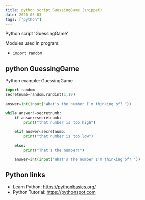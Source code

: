 ```yaml
---
title: python script GuessingGame (snippet)
date: 2020-03-03
tags: ["python"]
---
```

Python script 'GuessingGame'


Modules used in program: 
* `import random`

## python GuessingGame

Python example: GuessingGame

```python
import random
secretnumb=random.randint(1,10)

answer=int(input("What's the number I'm thinking of? "))

while answer!=secretnumb:    
    if answer>secretnumb:
        print("that number is too high")
        
    elif answer<secretnumb:
        print("that number is too low")
        
    else:
        print("That's the number!")

    answer=int(input("What's the number I'm thinking of? "))    

```

## Python links

- Learn Python: https://pythonbasics.org/
- Python Tutorial: https://pythonspot.com
